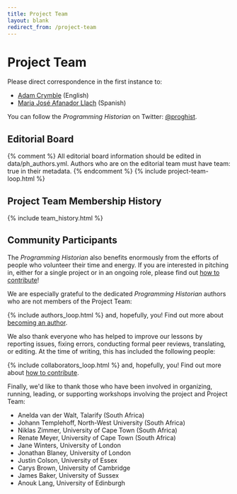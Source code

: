 ```yaml
---
title: Project Team
layout: blank
redirect_from: /project-team
---
```


# Project Team
Please direct correspondence in the first instance to:

* <a href="mailto:a.crymble@herts.ac.uk">Adam Crymble</a> (English)
* <a href="mailto:mj.afanador28@uniandes.edu.co">Maria José Afanador Llach</a> (Spanish)

You can follow the _Programming Historian_ on Twitter: [@proghist](http://twitter.com/proghist).

## Editorial Board

{% comment %}
All editorial board information should be edited in data/ph_authors.yml. Authors who are on the editorial team must have team: true in their metadata.
{% endcomment %}
{% include project-team-loop.html %}

## Project Team Membership History

{% include team_history.html %}

## Community Participants

The _Programming Historian_ also benefits enormously from the efforts of
people who volunteer their time and energy. If you are interested in
pitching in, either for a single project or in an ongoing role, please
find out [how to contribute](/contribute)!

We are especially grateful to the dedicated _Programming Historian_ authors who are not members of the Project Team:

{% include authors_loop.html %} and, hopefully, you! Find out more about [becoming an author](/contribute).

We also thank everyone who has helped to improve our lessons by reporting
issues, fixing errors, conducting formal peer reviews, translating, or editing.
At the time of writing, this has included the following people:

{% include collaborators_loop.html %} and, hopefully, you! Find out more about [how to
contribute](/contribute).

Finally, we'd like to thank those who have been involved in organizing, running, leading, or supporting workshops involving the project and Project Team:

* Anelda van der Walt, Talarify (South Africa)
* Johann Templehoff, North-West University (South Africa)
* Niklas Zimmer, University of Cape Town (South Africa)
* Renate Meyer, University of Cape Town (South Africa)
* Jane Winters, University of London
* Jonathan Blaney, University of London
* Justin Colson, University of Essex
* Carys Brown, University of Cambridge
* James Baker, University of Sussex
* Anouk Lang, University of Edinburgh
